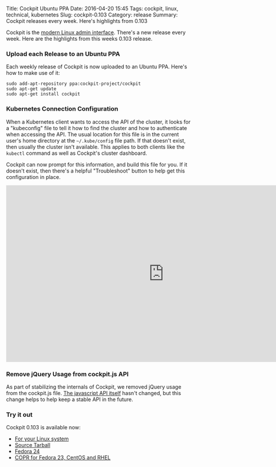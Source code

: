 Title: Cockpit Ubuntu PPA
Date: 2016-04-20 15:45
Tags: cockpit, linux, technical, kubernetes
Slug: cockpit-0.103
Category: release
Summary: Cockpit releases every week. Here's highlights from 0.103

Cockpit is the [modern Linux admin interface](http://cockpit-project.org/). There's a new release every week. Here are the highlights from this weeks 0.103 release.


### Upload each Release to an Ubuntu PPA

Each weekly release of Cockpit is now uploaded to an Ubuntu PPA. Here's how to make use of it:

    sudo add-apt-repository ppa:cockpit-project/cockpit
    sudo apt-get update
    sudo apt-get install cockpit


### Kubernetes Connection Configuration

When a Kubernetes client wants to access the API of the cluster, it looks for a "kubeconfig" file to tell it how to find the cluster and how to authenticate when accessing the API. The usual location for this file is in the current user's home directory at the ```~/.kube/config``` file path. If that doesn't exist, then usually the cluster isn't available. This applies to both clients like the ```kubectl``` command as well as Cockpit's cluster dashboard.

Cockpit can now prompt for this information, and build this file for you. If it doesn't exist, then there's a helpful "Troubleshoot" button to help get this configuration in place.

<iframe width="853" height="480" src="https://www.youtube.com/embed/WSh7wYhAXrA" frameborder="0" allowfullscreen></iframe>


### Remove jQuery Usage from cockpit.js API

As part of stabilizing the internals of Cockpit, we removed jQuery usage from the cockpit.js file. [The javascript API itself](http://cockpit-project.org/guide/latest/api-base1.html) hasn't changed, but this change helps to help keep a stable API in the future.


### Try it out

Cockpit 0.103 is available now:

 * [For your Linux system](http://cockpit-project.org/running.html)
 * [Source Tarball](https://github.com/cockpit-project/cockpit/releases/tag/0.103)
 * [Fedora 24](https://bodhi.fedoraproject.org/updates/cockpit-0.103-1.fc24)
 * [COPR for Fedora 23, CentOS and RHEL](https://copr.fedoraproject.org/coprs/g/cockpit/cockpit-preview/)

